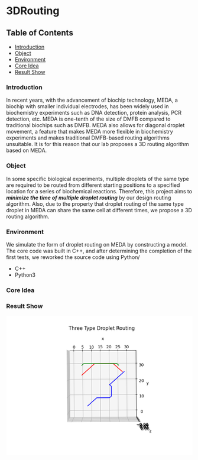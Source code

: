 # 3DRouting

## Table of Contents
* [Introduction](#1)
* [Object](#2)
* [Environment](#3)
* [Core Idea](#4)
* [Result Show](#5)

### <h3 id="1">Introduction</h2>
In recent years, with the advancement of biochip technology, MEDA, a biochip with smaller individual electrodes, has been widely used in biochemistry experiments such as DNA detection, protein analysis, PCR detection, etc. MEDA is one-tenth of the size of DMFB compared to traditional biochips such as DMFB. MEDA also allows for diagonal droplet movement, a feature that makes MEDA more flexible in biochemistry experiments and makes traditional DMFB-based routing algorithms unsuitable. It is for this reason that our lab proposes a 3D routing algorithm based on MEDA.

### <h3 id="2">Object</h3>
In some specific biological experiments, multiple droplets of the same type are required to be routed from different starting positions to a specified location for a series of biochemical reactions. Therefore, this project aims to ***minimize the time of multiple droplet routing*** by our design routing algorithm. Also, due to the property that droplet routing of the same type droplet in MEDA can share the same cell at different times, we propose a 3D routing algorithm.

### <h3 id="3">Environment</h3>
We simulate the form of droplet routing on MEDA by constructing a model. The core code was built in C++, and after determining the completion of the first tests, we reworked the source code using Python/
  - C++
  - Python3

### <h3 id="4">Core Idea</h3>

### <h3 id="5">Result Show</h3>
<img src="./photo/Figure_4.png" title="2D Graph">
